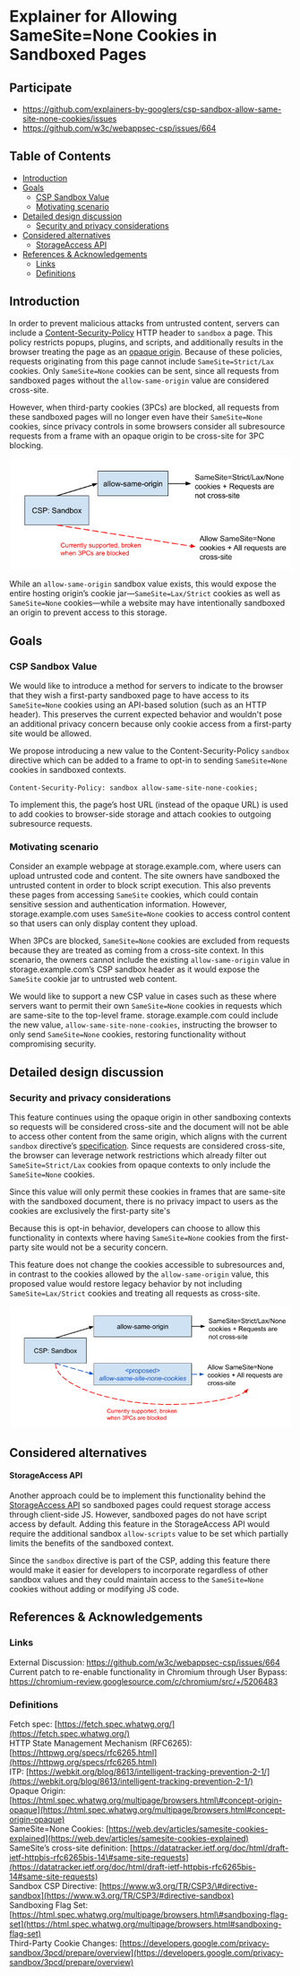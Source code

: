 # Explainer for Allowing SameSite=None Cookies in Sandboxed Pages


## Participate
- https://github.com/explainers-by-googlers/csp-sandbox-allow-same-site-none-cookies/issues
- https://github.com/w3c/webappsec-csp/issues/664

## Table of Contents 
<!-- Update this table of contents by running `npx doctoc README.md` -->
<!-- START doctoc generated TOC please keep comment here to allow auto update -->
<!-- DON'T EDIT THIS SECTION, INSTEAD RE-RUN doctoc TO UPDATE -->

- [Introduction](#introduction)
- [Goals](#goals)
  - [CSP Sandbox Value](#csp-sandbox-value)
  - [Motivating scenario](#motivating-scenario)
- [Detailed design discussion](#detailed-design-discussion)
  - [Security and privacy considerations](#security-and-privacy-considerations)
- [Considered alternatives](#considered-alternatives)
    - [StorageAccess API](#storageaccess-api)
- [References & Acknowledgements](#references--acknowledgements)
  - [Links](#links)
  - [Definitions](#definitions)

<!-- END doctoc generated TOC please keep comment here to allow auto update -->

## Introduction
In order to prevent malicious attacks from untrusted content, servers can include a [Content-Security-Policy](https://www.w3.org/TR/CSP3/#content-security-policy) HTTP header to `sandbox` a page. This policy restricts popups, plugins, and scripts, and additionally results in the browser treating the page as an [opaque origin](https://html.spec.whatwg.org/multipage/browsers.html#concept-origin-opaque). Because of these policies, requests originating from this page cannot include `SameSite=Strict/Lax` cookies. Only `SameSite=None` cookies can be sent, since all requests from sandboxed pages without the `allow-same-origin` value are considered cross-site.

However, when third-party cookies (3PCs) are blocked, all requests from these sandboxed pages will no longer even have their `SameSite=None` cookies, since privacy controls in some browsers consider all subresource requests from a frame with an opaque origin to be cross-site for 3PC blocking. 

![Legacy Sandbox SameSite Cookies Behavior](before.png "")


While an `allow-same-origin` sandbox value exists, this would expose the entire hosting origin’s cookie jar—`SameSite=Lax/Strict` cookies as well as `SameSite=None` cookies—while a website may have intentionally sandboxed an origin to prevent access to this storage. 

## Goals
### CSP Sandbox Value

We would like to introduce a method for servers to indicate to the browser that they wish a first-party sandboxed page to have access to its `SameSite=None` cookies using an API-based solution (such as an HTTP header). This preserves the current expected behavior and wouldn't pose an additional privacy concern because only cookie access from a first-party site would be allowed. 

We propose introducing a new value to the Content-Security-Policy `sandbox` directive which can be added to a frame to opt-in to sending `SameSite=None` cookies in sandboxed contexts. 

`Content-Security-Policy: sandbox allow-same-site-none-cookies;`

To implement this, the page’s host URL (instead of the opaque URL) is used to add cookies to browser-side storage and attach cookies to outgoing subresource requests. 

### Motivating scenario

Consider an example webpage at storage.example.com, where users can upload untrusted code and content. The site owners have sandboxed the untrusted content in order to block script execution. This also prevents these pages from accessing `SameSite` cookies, which could contain sensitive session and authentication information. However, storage.example.com uses `SameSite=None` cookies to access control content so that users can only display content they upload. 

When 3PCs are blocked, `SameSite=None` cookies are excluded from requests because they are treated as coming from a cross-site context. In this scenario, the owners cannot include the existing `allow-same-origin` value in storage.example.com’s CSP sandbox header as it would expose the `SameSite` cookie jar to untrusted web content. 

We would like to support a new CSP value in cases such as these where servers want to permit their own `SameSite=None` cookies in requests which are same-site to the top-level frame. storage.example.com could include the new value, `allow-same-site-none-cookies`, instructing the browser to only send `SameSite=None` cookies, restoring functionality without compromising security.

## Detailed design discussion

### Security and privacy considerations

This feature continues using the opaque origin in other sandboxing contexts so requests will be considered cross-site and the document will not be able to access other content from the same origin, which aligns with the current `sandbox` directive’s [specification](https://html.spec.whatwg.org/multipage/browsers.html#sandboxed-origin-browsing-context-flag). Since requests are considered cross-site, the browser can leverage network restrictions which already filter out `SameSite=Strict/Lax` cookies from opaque contexts to only include the `SameSite=None` cookies.

Since this value will only permit these cookies in frames that are same-site with the sandboxed document, there is no privacy impact to users as the cookies are exclusively the first-party site's  

Because this is opt-in behavior, developers can choose to allow this functionality in contexts where having `SameSite=None` cookies from the first-party site would not be a security concern. 

This feature does not change the cookies accessible to subresources and, in contrast to the cookies allowed by the `allow-same-origin` value, this proposed value would restore legacy behavior by not including `SameSite=Lax/Strict` cookies and treating all requests as cross-site. 

![Proposed Sandbox SameSite Cookies Behavior](after.png "")

## Considered alternatives

#### StorageAccess API

Another approach could be to implement this functionality behind the [StorageAccess API](https://github.com/privacycg/storage-access) so sandboxed pages could request storage access through client-side JS. However, sandboxed pages do not have script access by default. Adding this feature in the StorageAccess API would require the additional sandbox `allow-scripts` value to be set which partially limits the benefits of the sandboxed context. 

Since the `sandbox` directive is part of the CSP, adding this feature there would make it easier for developers to incorporate regardless of other sandbox values and they could maintain access to the `SameSite=None` cookies without adding or modifying JS code. 


## References & Acknowledgements

### Links

External Discussion: https://github.com/w3c/webappsec-csp/issues/664
Current patch to re-enable functionality in Chromium through User Bypass: https://chromium-review.googlesource.com/c/chromium/src/+/5206483

### Definitions 

Fetch spec: [https://fetch.spec.whatwg.org/](https://fetch.spec.whatwg.org/)   
HTTP State Management Mechanism (RFC6265): [https://httpwg.org/specs/rfc6265.html](https://httpwg.org/specs/rfc6265.html)   
ITP: [https://webkit.org/blog/8613/intelligent-tracking-prevention-2-1/](https://webkit.org/blog/8613/intelligent-tracking-prevention-2-1/)   
Opaque Origin: [https://html.spec.whatwg.org/multipage/browsers.html\#concept-origin-opaque](https://html.spec.whatwg.org/multipage/browsers.html#concept-origin-opaque)   
SameSite=None Cookies: [https://web.dev/articles/samesite-cookies-explained](https://web.dev/articles/samesite-cookies-explained)   
SameSite’s cross-site definition: [https://datatracker.ietf.org/doc/html/draft-ietf-httpbis-rfc6265bis-14\#same-site-requests](https://datatracker.ietf.org/doc/html/draft-ietf-httpbis-rfc6265bis-14#same-site-requests)   
Sandbox CSP Directive: [https://www.w3.org/TR/CSP3/\#directive-sandbox](https://www.w3.org/TR/CSP3/#directive-sandbox)   
Sandboxing Flag Set: [https://html.spec.whatwg.org/multipage/browsers.html\#sandboxing-flag-set](https://html.spec.whatwg.org/multipage/browsers.html#sandboxing-flag-set)   
Third-Party Cookie Changes: [https://developers.google.com/privacy-sandbox/3pcd/prepare/overview](https://developers.google.com/privacy-sandbox/3pcd/prepare/overview) 
